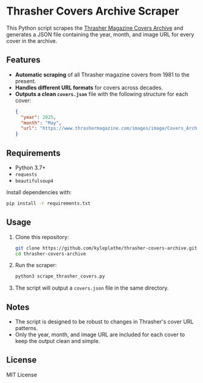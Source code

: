 # Thrasher Covers Archive Scraper

This Python script scrapes the [Thrasher Magazine Covers Archive](https://www.thrashermagazine.com/covers/) and generates a JSON file containing the year, month, and image URL for every cover in the archive.

## Features

- **Automatic scraping** of all Thrasher magazine covers from 1981 to the present.
- **Handles different URL formats** for covers across decades.
- **Outputs a clean `covers.json`** file with the following structure for each cover:
  ```json
  {
    "year": 2025,
    "month": "May",
    "url": "https://www.thrashermagazine.com/images/image/Covers_Archive/25_05_Jamie_Foy_Burnett_Frontside_Half_Cab_Nosegrind_CV1TH0525_1080.jpg"
  }
  ```

## Requirements

- Python 3.7+
- `requests`
- `beautifulsoup4`

Install dependencies with:
```bash
pip install -r requirements.txt
```

## Usage

1. Clone this repository:
   ```bash
   git clone https://github.com/kyleplathe/thrasher-covers-archive.git
   cd thrasher-covers-archive
   ```

2. Run the scraper:
   ```bash
   python3 scrape_thrasher_covers.py
   ```

3. The script will output a `covers.json` file in the same directory.

## Notes

- The script is designed to be robust to changes in Thrasher's cover URL patterns.
- Only the year, month, and image URL are included for each cover to keep the output clean and simple.

## License

MIT License 